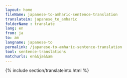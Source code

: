 ```yaml
---
layout: home
fileName: japanese-to-amharic-sentence-translation
translatein: japanese_to_amharic
folderName : translate
lang: en
from: ja
to: am
langname: japanese-to
permalink: /japanese-to-amharic-sentence-translation
tool: sentence-translations
matchurls: en&&ja&&am
---
```

{% include section/translateinto.html %}
